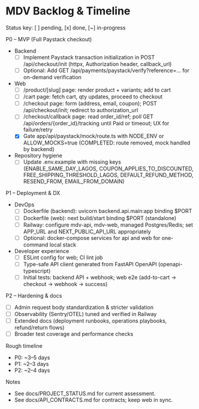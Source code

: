 # MDV Backlog & Timeline

Status key: [ ] pending, [x] done, [~] in-progress

P0 – MVP (Full Paystack checkout)
- Backend
  - [ ] Implement Paystack transaction initialization in POST /api/checkout/init (httpx, Authorization header, callback_url)
  - [ ] Optional: Add GET /api/payments/paystack/verify?reference=... for on-demand verification
- Web
  - [ ] /product/[slug] page: render product + variants; add to cart
  - [ ] /cart page: fetch cart, qty updates, proceed to checkout
  - [ ] /checkout page: form (address, email, coupon); POST /api/checkout/init; redirect to authorization_url
  - [ ] /checkout/callback page: read order_id/ref; poll GET /api/orders/{order_id}/tracking until Paid or timeout; UX for failure/retry
  - [x] Gate app/api/paystack/mock/route.ts with NODE_ENV or ALLOW_MOCKS=true (COMPLETED: route removed, mock handled by backend)
- Repository hygiene
  - [ ] Update .env.example with missing keys (ENABLE_SAME_DAY_LAGOS, COUPON_APPLIES_TO_DISCOUNTED, FREE_SHIPPING_THRESHOLD_LAGOS, DEFAULT_REFUND_METHOD, RESEND_FROM, EMAIL_FROM_DOMAIN)

P1 – Deployment & DX
- DevOps
  - [ ] Dockerfile (backend): uvicorn backend.api.main:app binding $PORT
  - [ ] Dockerfile (web): next build/start binding $PORT (standalone)
  - [ ] Railway: configure mdv-api, mdv-web, managed Postgres/Redis; set APP_URL and NEXT_PUBLIC_API_URL appropriately
  - [ ] Optional: docker-compose services for api and web for one-command local stack
- Developer experience
  - [ ] ESLint config for web; CI lint job
  - [ ] Type-safe API client generated from FastAPI OpenAPI (openapi-typescript)
  - [ ] Initial tests: backend API + webhook; web e2e (add-to-cart → checkout → webhook → success)

P2 – Hardening & docs
- [ ] Admin request body standardization & stricter validation
- [ ] Observability (Sentry/OTEL) tuned and verified in Railway
- [ ] Extended docs (deployment runbooks, operations playbooks, refund/return flows)
- [ ] Broader test coverage and performance checks

Rough timeline
- P0: ~3–5 days
- P1: ~2–3 days
- P2: ~2–4 days

Notes
- See docs/PROJECT_STATUS.md for current assessment.
- See docs/API_CONTRACTS.md for contracts; keep web in sync.


